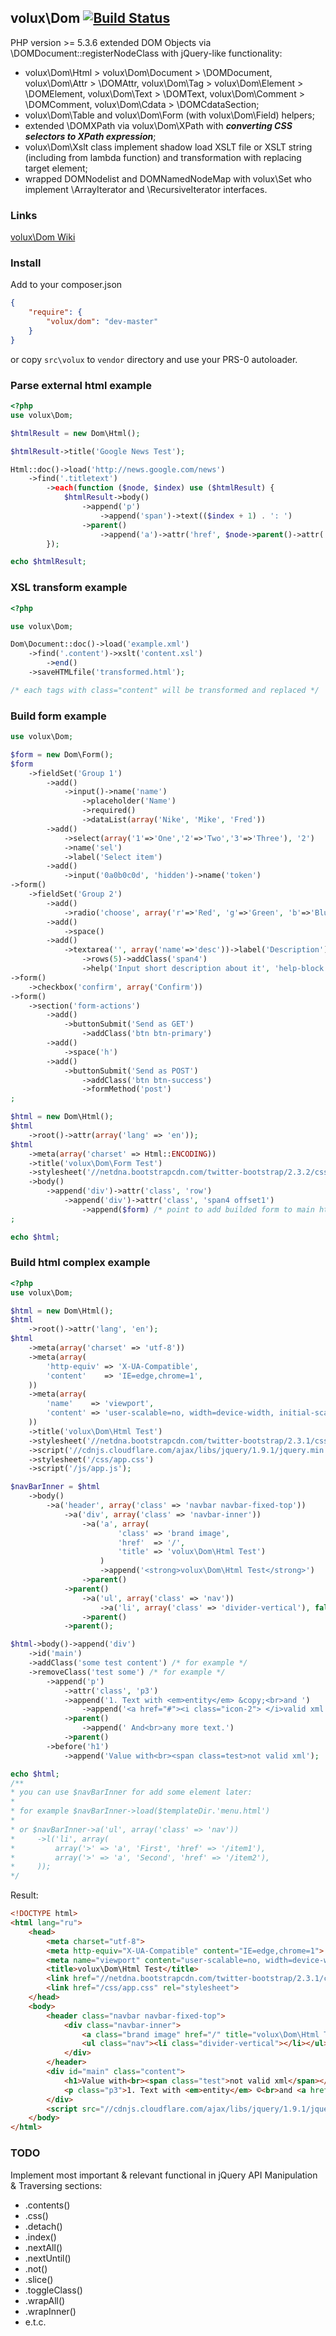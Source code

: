 ## volux\Dom [![Build Status](https://secure.travis-ci.org/volux/dom.png?branch=master)](http://travis-ci.org/volux/dom)

PHP version >= 5.3.6 extended DOM Objects via \DOMDocument::registerNodeClass with jQuery-like functionality:
 + volux\Dom\Html > volux\Dom\Document > \DOMDocument, volux\Dom\Attr > \DOMAttr, volux\Dom\Tag > volux\Dom\Element > \DOMElement, volux\Dom\Text > \DOMText, volux\Dom\Comment > \DOMComment, volux\Dom\Cdata > \DOMCdataSection;
 + volux\Dom\Table and volux\Dom\Form (with volux\Dom\Field) helpers;
 + extended \DOMXPath via volux\Dom\XPath with ***converting CSS selectors to XPath expression***;
 + volux\Dom\Xslt class implement shadow load XSLT file or XSLT string (including from lambda function) and transformation with replacing target element;
 + wrapped DOMNodelist and DOMNamedNodeMap with volux\Set who implement \ArrayIterator and \RecursiveIterator interfaces.

### Links

[volux\Dom Wiki](https://github.com/volux/dom/wiki)

### Install

Add to your composer.json
```json
{
    "require": {
        "volux/dom": "dev-master"
    }
}
```
or copy ``src\volux`` to ``vendor`` directory and use your PRS-0 autoloader.

### Parse external html example

```php
<?php
use volux\Dom;

$htmlResult = new Dom\Html();

$htmlResult->title('Google News Test');

Html::doc()->load('http://news.google.com/news')
    ->find('.titletext')
        ->each(function ($node, $index) use ($htmlResult) {
            $htmlResult->body()
                ->append('p')
                    ->append('span')->text(($index + 1) . ': ')
                ->parent()
                    ->append('a')->attr('href', $node->parent()->attr('href'))->text($node->text());
        });

echo $htmlResult;
```

### XSL transform example

```php
<?php

use volux\Dom;

Dom\Document::doc()->load('example.xml')
    ->find('.content')->xslt('content.xsl')
        ->end()
    ->saveHTMLfile('transformed.html');

/* each tags with class="content" will be transformed and replaced */
```

### Build form example

```php
use volux\Dom;

$form = new Dom\Form();
$form
    ->fieldSet('Group 1')
        ->add()
            ->input()->name('name')
                ->placeholder('Name')
                ->required()
                ->dataList(array('Nike', 'Mike', 'Fred'))
        ->add()
            ->select(array('1'=>'One','2'=>'Two','3'=>'Three'), '2')
            ->name('sel')
            ->label('Select item')
        ->add()
            ->input('0a0b0c0d', 'hidden')->name('token')
->form()
    ->fieldSet('Group 2')
        ->add()
            ->radio('choose', array('r'=>'Red', 'g'=>'Green', 'b'=>'Blue'))
        ->add()
            ->space()
        ->add()
            ->textarea('', array('name'=>'desc'))->label('Description')
                ->rows(5)->addClass('span4')
                ->help('Input short description about it', 'help-block')
->form()
    ->checkbox('confirm', array('Confirm'))
->form()
    ->section('form-actions')
        ->add()
            ->buttonSubmit('Send as GET')
                ->addClass('btn btn-primary')
        ->add()
            ->space('h')
        ->add()
            ->buttonSubmit('Send as POST')
                ->addClass('btn btn-success')
                ->formMethod('post')
;

$html = new Dom\Html();
$html
    ->root()->attr(array('lang' => 'en'));
$html
    ->meta(array('charset' => Html::ENCODING))
    ->title('volux\Dom\Form Test')
    ->stylesheet('//netdna.bootstrapcdn.com/twitter-bootstrap/2.3.2/css/bootstrap-combined.no-icons.min.css')
    ->body()
        ->append('div')->attr('class', 'row')
            ->append('div')->attr('class', 'span4 offset1')
                ->append($form) /* point to add builded form to main html */
;

echo $html;
```

### Build html complex example

```php
<?php
use volux\Dom;

$html = new Dom\Html();
$html
    ->root()->attr('lang', 'en');
$html
    ->meta(array('charset' => 'utf-8'))
    ->meta(array(
        'http-equiv' => 'X-UA-Compatible',
        'content'    => 'IE=edge,chrome=1',
    ))
    ->meta(array(
        'name'    => 'viewport',
        'content' => 'user-scalable=no, width=device-width, initial-scale=1, maximum-scale=1',
    ))
    ->title('volux\Dom\Html Test')
    ->stylesheet('//netdna.bootstrapcdn.com/twitter-bootstrap/2.3.1/css/bootstrap-combined.no-icons.min.css')
    ->script('//cdnjs.cloudflare.com/ajax/libs/jquery/1.9.1/jquery.min.js')
    ->stylesheet('/css/app.css')
    ->script('/js/app.js');

$navBarInner = $html
    ->body()
        ->a('header', array('class' => 'navbar navbar-fixed-top'))
            ->a('div', array('class' => 'navbar-inner'))
                ->a('a', array(
                        'class' => 'brand image',
                        'href'  => '/',
                        'title' => 'volux\Dom\Html Test')
                    )
                    ->append('<strong>volux\Dom\Html Test</strong>')
                ->parent()
            ->parent()
                ->a('ul', array('class' => 'nav'))
                    ->a('li', array('class' => 'divider-vertical'), false)
                ->parent()
            ->parent();

$html->body()->append('div')
    ->id('main')
    ->addClass('some test content') /* for example */
    ->removeClass('test some') /* for example */
        ->append('p')
            ->attr('class', 'p3')
            ->append('1. Text with <em>entity</em> &copy;<br>and ')
                ->append('<a href="#"><i class="icon-2"> </i>valid xml </a>')
            ->parent()
                ->append(' And<br>any more text.')
            ->parent()
        ->before('h1')
            ->append('Value with<br><span class=test>not valid xml');

echo $html;
/**
* you can use $navBarInner for add some element later:
*
* for example $navBarInner->load($templateDir.'menu.html')
*
* or $navBarInner->a('ul', array('class' => 'nav'))
*     ->l('li', array(
*      	  array('>' => 'a', 'First', 'href' => '/item1'),
*      	  array('>' => 'a', 'Second', 'href' => '/item2'),
*     ));
*/
```
Result:
```html
<!DOCTYPE html>
<html lang="ru">
    <head>
        <meta charset="utf-8">
        <meta http-equiv="X-UA-Compatible" content="IE=edge,chrome=1">
        <meta name="viewport" content="user-scalable=no, width=device-width, initial-scale=1, maximum-scale=1">
        <title>volux\Dom\Html Test</title>
        <link href="//netdna.bootstrapcdn.com/twitter-bootstrap/2.3.1/css/bootstrap-combined.no-icons.min.css" rel="stylesheet">
        <link href="/css/app.css" rel="stylesheet">
    </head>
    <body>
        <header class="navbar navbar-fixed-top">
            <div class="navbar-inner">
                <a class="brand image" href="/" title="volux\Dom\Html Test"><strong>volux\Dom\Html Test</strong></a>
                <ul class="nav"><li class="divider-vertical"></li></ul>
            </div>
        </header>
        <div id="main" class="content">
            <h1>Value with<br><span class="test">not valid xml</span></h1>
            <p class="p3">1. Text with <em>entity</em> ©<br>and <a href="#"><i class="icon-2"> </i>valid xml </a>And<br>any more text.</p>
        </div>
        <script src="//cdnjs.cloudflare.com/ajax/libs/jquery/1.9.1/jquery.min.js"></script><script src="/js/app.js"></script>
    </body>
</html>
```

### TODO

Implement most important & relevant functional in jQuery API Manipulation & Traversing sections:
 + .contents()
 + .css()
 + .detach()
 + .index()
 + .nextAll()
 + .nextUntil()
 + .not()
 + .slice()
 + .toggleClass()
 + .wrapAll()
 + .wrapInner()
 + e.t.c.
